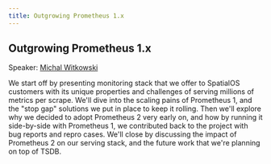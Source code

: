 ```yaml
---
title: Outgrowing Prometheus 1.x
---
```


## Outgrowing Prometheus 1.x

Speaker: [Michal Witkowski](/2017-munich/speakers/michal-witkowski/)

We start off by presenting monitoring stack that we offer to SpatialOS customers with its unique properties and challenges of serving millions of metrics per scrape. We'll dive into the scaling pains of Prometheus 1, and the "stop gap" solutions we put in place to keep it rolling. Then we'll explore why we decided to adopt Prometheus 2 very early on, and how by running it side-by-side with Prometheus 1, we contributed back to the project with bug reports and repro cases. We'll close by discussing the impact of Prometheus 2 on our serving stack, and the future work that we're planning on top of TSDB.
